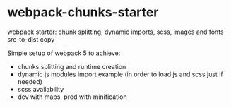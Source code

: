 # webpack-chunks-starter
webpack starter: chunk splitting, dynamic imports, scss, images and fonts src-to-dist copy

Simple setup of webpack 5 to achieve:
 - chunks splitting and runtime creation
 - dynamic js modules import example (in order to load js and scss just if needed)
 - scss availability
 - dev with maps, prod with minification
